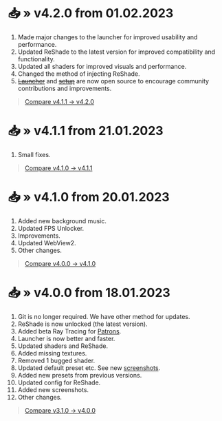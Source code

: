 <!-- [[> SEO
###### Number: 2

###### Title: Changelog for v4.x.x - Genshin Stella Mod
###### Description: This page provides information about the Genshin Stella Mod's changelog for version v4.2.0. It includes major changes to the launcher for improved usability and performance, updates to ReShade for better compatibility and functionality, improved visuals and performance with updated shaders, and a changed method of injecting ReShade. Additionally, the launcher and setup are now open source to encourage community contributions.
###### Tags: genshin stella mod, changelog, mod update, version v4.2.0, launcher improvements, reshade update, shader update, reshade injection method, open source project, community contributions, launcher, setup, usability, performance, compatibility, visuals, fps unlocker, beta ray tracing, patrons, git-free updates, ray tracing, textures, preset updates, reshade configuration, screenshots
]]> -->

# 📥 » v4.2.0 from 01.02.2023
1. Made major changes to the launcher for improved usability and performance.
2. Updated ReShade to the latest version for improved compatibility and functionality.
3. Updated all shaders for improved visuals and performance.
4. Changed the method of injecting ReShade.
5. [~~Launcher~~](https://github.com/sefinek24/Stella-Mod-Launcher) and [~~setup~~](https://github.com/sefinek24/Stella-Mod-Setup) are now open source to encourage community contributions and improvements.

> [Compare v4.1.1 -> v4.2.0](https://github.com/sefinek24/Genshin-Impact-ReShade/compare/v4.1.1...v4.2.0)

# 📥 » v4.1.1 from 21.01.2023
1. Small fixes.

> [Compare v4.1.0 -> v4.1.1](https://github.com/sefinek24/Genshin-Impact-ReShade/compare/v4.1.0...v4.1.1)

# 📥 » v4.1.0 from 20.01.2023
1. Added new background music.
2. Updated FPS Unlocker.
3. Improvements.
4. Updated WebView2.
5. Other changes.

> [Compare v4.0.0 -> v4.1.0](https://github.com/sefinek24/Genshin-Impact-ReShade/compare/v4.0.0...v4.1.0)

# 📥 » v4.0.0 from 18.01.2023
1. Git is no longer required. We have other method for updates.
2. ReShade is now unlocked (the latest version).
3. Added beta Ray Tracing for [Patrons](https://www.patreon.com/sefinek).
4. Launcher is now better and faster.
5. Updated shaders and ReShade.
6. Added missing textures.
7. Removed 1 bugged shader.
8. Updated default preset etc. See new [screenshots](https://sefinek.net/genshin-impact-reshade/gallery/v4.0.0).
9. Added new presets from previous versions.
10. Updated config for ReShade.
11. Added new screenshots.
12. Other changes.

> [Compare v3.1.0 -> v4.0.0](https://github.com/sefinek24/Genshin-Impact-ReShade/compare/v3.1.0...v4.0.0)